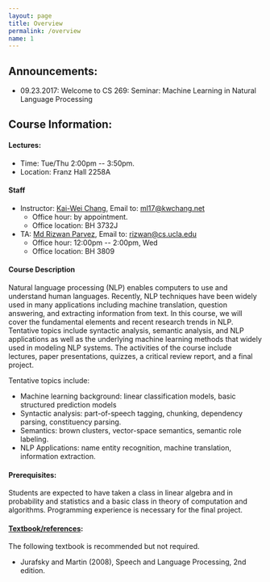 ```yaml
---
layout: page
title: Overview
permalink: /overview
name: 1
---
```


## Announcements: 
  * 09.23.2017: Welcome to CS 269: Seminar: Machine Learning in Natural Language Processing
  
  
## Course Information: 
#### Lectures:
  * Time: Tue/Thu 2:00pm -- 3:50pm.
  * Location: Franz Hall 2258A
  
#### Staff
* Instructor: [Kai-Wei Chang](http://web.cs.ucla.edu/~kwchang/), Email to: ml17@kwchang.net
  * Office hour:  by appointment.
  * Office location: BH 3732J  
* TA: [Md Rizwan Parvez](https://sites.google.com/site/parvezmdrizwan/), Email to: rizwan@cs.ucla.edu
  * Office hour: 12:00pm -- 2:00pm, Wed
  * Office location: BH 3809
  
#### Course Description
Natural language processing (NLP) enables computers to use and understand human languages. Recently, NLP techniques have been widely used in many applications including machine translation, question answering, and extracting information from text. In this course, we will cover the fundamental elements and recent research trends in NLP. Tentative topics include syntactic analysis, semantic analysis, and NLP applications as well as the underlying machine learning methods that widely used in modeling NLP systems. The activities of the course include lectures, paper presentations, quizzes, a critical review report, and a final project.

Tentative topics include:

* Machine learning background: linear classification models, basic structured prediction models
* Syntactic analysis: part-of-speech tagging, chunking, dependency parsing, constituency parsing.
* Semantics: brown clusters, vector-space semantics, semantic role labeling.
* NLP Applications: name entity recognition, machine translation, information extraction.
#### Prerequisites: 
Students are expected to have taken a class in linear algebra and in probability and statistics and a basic class in theory of computation and algorithms. Programming experience is necessary for the final project.



#### [Textbook/references](https://uclanlp.github.io/CS269-17/resource):
The following textbook is recommended but not required.
* Jurafsky and Martin (2008), Speech and Language Processing, 2nd edition.








